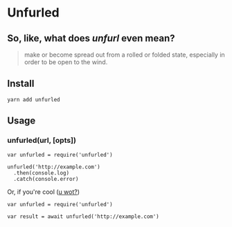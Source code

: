 # Unfurled

## So, like, what does _unfurl_ even mean?
>make or become spread out from a rolled or folded state, especially in order to be open to the wind.

## Install

`yarn add unfurled`

## Usage

### unfurled(url, [opts])

```
var unfurled = require('unfurled')

unfurled('http://example.com')
  .then(console.log)
  .catch(console.error)
```

Or, if you're cool ([u wot?](https://jakearchibald.com/2014/es7-async-functions/))

```
var unfurled = require('unfurled')

var result = await unfurled('http://example.com')
```
